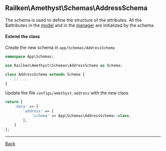 ## Railken\Amethyst\Schemas\AddressSchema

The schema is used to define the structure of the attributes. All the $attributes in the [model](model.md) and in the [manager](manager.md) are initialized by the schema.

#### Extend the class

Create the new schema in `app/Schemas/AddressSchema`
```php
namespace App\Schemas;

use Railken\Amethyst\Schemas\AddressSchema as Schema;

class AddressSchema extends Schema {
	// ...
}
```
Update the file `configs/amethyst.address` with the new class
```php
return [
    'data' => [
        'address' => [
            'schema' => App\Schemas\AddressSchema::class,
        ],
    ]
];
```

---
[Back](index.md)
